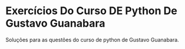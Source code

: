 # Exercícios Do Curso DE Python De Gustavo Guanabara
Soluções para as questões do curso de python de Gustavo Guanabara.
